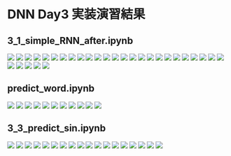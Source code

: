 # DNN Day3 実装演習結果

## 3_1_simple_RNN_after.ipynb

![](../image/DNN_Day3/pra1-1.png)
![](../image/DNN_Day3/pra1-2.png)
![](../image/DNN_Day3/pra1-3.png)
![](../image/DNN_Day3/pra1-4.png)
![](../image/DNN_Day3/pra1-5.png)
![](../image/DNN_Day3/pra1-6.png)
![](../image/DNN_Day3/pra1-7.png)
![](../image/DNN_Day3/pra1-8.png)
![](../image/DNN_Day3/pra1-9.png)
![](../image/DNN_Day3/pra1-10.png)
![](../image/DNN_Day3/pra1-11.png)
![](../image/DNN_Day3/pra1-12.png)
![](../image/DNN_Day3/pra1-13.png)
![](../image/DNN_Day3/pra1-14.png)
![](../image/DNN_Day3/pra1-15.png)
![](../image/DNN_Day3/pra1-16.png)
![](../image/DNN_Day3/pra1-17.png)
![](../image/DNN_Day3/pra1-18.png)
![](../image/DNN_Day3/pra1-19.png)
![](../image/DNN_Day3/pra1-20.png)
![](../image/DNN_Day3/pra1-21.png)
![](../image/DNN_Day3/pra1-22.png)
![](../image/DNN_Day3/pra1-23.png)
![](../image/DNN_Day3/pra1-24.png)
![](../image/DNN_Day3/pra1-25.png)
![](../image/DNN_Day3/pra1-26.png)
![](../image/DNN_Day3/pra1-27.png)
![](../image/DNN_Day3/pra1-28.png)
![](../image/DNN_Day3/pra1-29.png)
![](../image/DNN_Day3/pra1-30.png)

## predict_word.ipynb

![](../image/DNN_Day3/pra2-1.png)
![](../image/DNN_Day3/pra2-2.png)
![](../image/DNN_Day3/pra2-3.png)
![](../image/DNN_Day3/pra2-4.png)
![](../image/DNN_Day3/pra2-5.png)
![](../image/DNN_Day3/pra2-6.png)
![](../image/DNN_Day3/pra2-7.png)
![](../image/DNN_Day3/pra2-8.png)
![](../image/DNN_Day3/pra2-9.png)
![](../image/DNN_Day3/pra2-10.png)
![](../image/DNN_Day3/pra2-11.png)

## 3_3_predict_sin.ipynb

![](../image/DNN_Day3/pra3-1.png)
![](../image/DNN_Day3/pra3-2.png)
![](../image/DNN_Day3/pra3-3.png)
![](../image/DNN_Day3/pra3-4.png)
![](../image/DNN_Day3/pra3-5.png)
![](../image/DNN_Day3/pra3-6.png)
![](../image/DNN_Day3/pra3-7.png)
![](../image/DNN_Day3/pra3-8.png)
![](../image/DNN_Day3/pra3-9.png)
![](../image/DNN_Day3/pra3-10.png)
![](../image/DNN_Day3/pra3-11.png)
![](../image/DNN_Day3/pra3-12.png)
![](../image/DNN_Day3/pra3-13.png)
![](../image/DNN_Day3/pra3-14.png)
![](../image/DNN_Day3/pra3-15.png)
![](../image/DNN_Day3/pra3-16.png)
![](../image/DNN_Day3/pra3-17.png)
![](../image/DNN_Day3/pra3-18.png)

